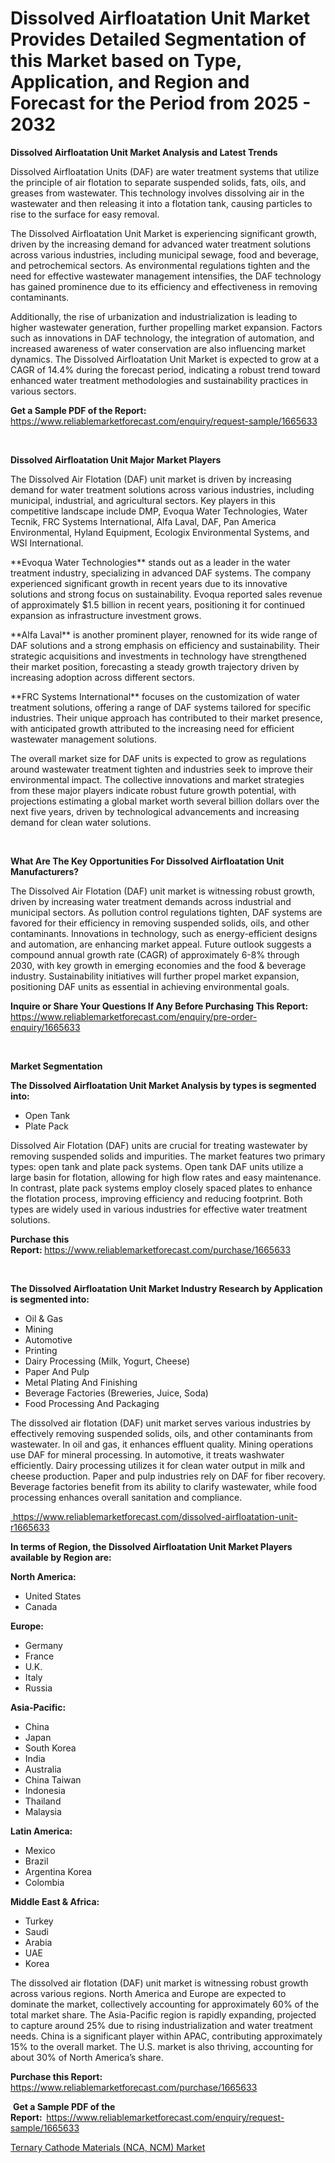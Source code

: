 <p><h1>Dissolved Airfloatation Unit Market Provides Detailed Segmentation of this Market based on Type, Application, and Region and Forecast for the Period from 2025 - 2032</h1></p><p><strong>Dissolved Airfloatation Unit Market Analysis and Latest Trends</strong></p>
<p><p>Dissolved Airfloatation Units (DAF) are water treatment systems that utilize the principle of air flotation to separate suspended solids, fats, oils, and greases from wastewater. This technology involves dissolving air in the wastewater and then releasing it into a flotation tank, causing particles to rise to the surface for easy removal.</p><p>The Dissolved Airfloatation Unit Market is experiencing significant growth, driven by the increasing demand for advanced water treatment solutions across various industries, including municipal sewage, food and beverage, and petrochemical sectors. As environmental regulations tighten and the need for effective wastewater management intensifies, the DAF technology has gained prominence due to its efficiency and effectiveness in removing contaminants.</p><p>Additionally, the rise of urbanization and industrialization is leading to higher wastewater generation, further propelling market expansion. Factors such as innovations in DAF technology, the integration of automation, and increased awareness of water conservation are also influencing market dynamics. The Dissolved Airfloatation Unit Market is expected to grow at a CAGR of 14.4% during the forecast period, indicating a robust trend toward enhanced water treatment methodologies and sustainability practices in various sectors.</p></p>
<p><strong>Get a Sample PDF of the Report:&nbsp;</strong> <a href="https://www.reliablemarketforecast.com/enquiry/request-sample/1665633?utm_campaign=3357&utm_medium=2&utm_source=Github&utm_content=ia&utm_term=02042025&utm_id=dissolved-airfloatation-unit">https://www.reliablemarketforecast.com/enquiry/request-sample/1665633</a></p>
<p>&nbsp;</p>
<p><strong>Dissolved Airfloatation Unit Major Market Players</strong></p>
<p><p>The Dissolved Air Flotation (DAF) unit market is driven by increasing demand for water treatment solutions across various industries, including municipal, industrial, and agricultural sectors. Key players in this competitive landscape include DMP, Evoqua Water Technologies, Water Tecnik, FRC Systems International, Alfa Laval, DAF, Pan America Environmental, Hyland Equipment, Ecologix Environmental Systems, and WSI International.</p><p>**Evoqua Water Technologies** stands out as a leader in the water treatment industry, specializing in advanced DAF systems. The company experienced significant growth in recent years due to its innovative solutions and strong focus on sustainability. Evoqua reported sales revenue of approximately $1.5 billion in recent years, positioning it for continued expansion as infrastructure investment grows.</p><p>**Alfa Laval** is another prominent player, renowned for its wide range of DAF solutions and a strong emphasis on efficiency and sustainability. Their strategic acquisitions and investments in technology have strengthened their market position, forecasting a steady growth trajectory driven by increasing adoption across different sectors.</p><p>**FRC Systems International** focuses on the customization of water treatment solutions, offering a range of DAF systems tailored for specific industries. Their unique approach has contributed to their market presence, with anticipated growth attributed to the increasing need for efficient wastewater management solutions.</p><p>The overall market size for DAF units is expected to grow as regulations around wastewater treatment tighten and industries seek to improve their environmental impact. The collective innovations and market strategies from these major players indicate robust future growth potential, with projections estimating a global market worth several billion dollars over the next five years, driven by technological advancements and increasing demand for clean water solutions.</p></p>
<p>&nbsp;</p>
<p><strong>What Are The Key Opportunities For Dissolved Airfloatation Unit Manufacturers?</strong></p>
<p><p>The Dissolved Air Flotation (DAF) unit market is witnessing robust growth, driven by increasing water treatment demands across industrial and municipal sectors. As pollution control regulations tighten, DAF systems are favored for their efficiency in removing suspended solids, oils, and other contaminants. Innovations in technology, such as energy-efficient designs and automation, are enhancing market appeal. Future outlook suggests a compound annual growth rate (CAGR) of approximately 6-8% through 2030, with key growth in emerging economies and the food & beverage industry. Sustainability initiatives will further propel market expansion, positioning DAF units as essential in achieving environmental goals.</p></p>
<p><strong>Inquire or Share Your Questions If Any Before Purchasing This Report:</strong> <a href="https://www.reliablemarketforecast.com/enquiry/pre-order-enquiry/1665633?utm_campaign=3357&utm_medium=2&utm_source=Github&utm_content=ia&utm_term=02042025&utm_id=dissolved-airfloatation-unit">https://www.reliablemarketforecast.com/enquiry/pre-order-enquiry/1665633</a></p>
<p>&nbsp;</p>
<p><strong>Market Segmentation</strong></p>
<p><strong>The Dissolved Airfloatation Unit Market Analysis by types is segmented into:</strong></p>
<p><ul><li>Open Tank</li><li>Plate Pack</li></ul></p>
<p><p>Dissolved Air Flotation (DAF) units are crucial for treating wastewater by removing suspended solids and impurities. The market features two primary types: open tank and plate pack systems. Open tank DAF units utilize a large basin for flotation, allowing for high flow rates and easy maintenance. In contrast, plate pack systems employ closely spaced plates to enhance the flotation process, improving efficiency and reducing footprint. Both types are widely used in various industries for effective water treatment solutions.</p></p>
<p><strong>Purchase this Report:&nbsp;</strong><a href="https://www.reliablemarketforecast.com/purchase/1665633?utm_campaign=3357&utm_medium=2&utm_source=Github&utm_content=ia&utm_term=02042025&utm_id=dissolved-airfloatation-unit">https://www.reliablemarketforecast.com/purchase/1665633</a></p>
<p>&nbsp;</p>
<p><strong>The Dissolved Airfloatation Unit Market Industry Research by Application is segmented into:</strong></p>
<p><ul><li>Oil & Gas</li><li>Mining</li><li>Automotive</li><li>Printing</li><li>Dairy Processing (Milk, Yogurt, Cheese)</li><li>Paper And Pulp</li><li>Metal Plating And Finishing</li><li>Beverage Factories (Breweries, Juice, Soda)</li><li>Food Processing And Packaging</li></ul></p>
<p><p>The dissolved air flotation (DAF) unit market serves various industries by effectively removing suspended solids, oils, and other contaminants from wastewater. In oil and gas, it enhances effluent quality. Mining operations use DAF for mineral processing. In automotive, it treats washwater efficiently. Dairy processing utilizes it for clean water output in milk and cheese production. Paper and pulp industries rely on DAF for fiber recovery. Beverage factories benefit from its ability to clarify wastewater, while food processing enhances overall sanitation and compliance.</p></p>
<p><a href="https://www.reliablemarketforecast.com/dissolved-airfloatation-unit-r1665633?utm_campaign=3357&utm_medium=2&utm_source=Github&utm_content=ia&utm_term=02042025&utm_id=dissolved-airfloatation-unit">&nbsp;https://www.reliablemarketforecast.com/dissolved-airfloatation-unit-r1665633</a></p>
<p><strong>In terms of Region, the Dissolved Airfloatation Unit Market Players available by Region are:</strong></p>
<p>
    <p> <strong> North America: </strong>
        <ul>
            <li>United States</li>
            <li>Canada</li>
        </ul>
        </p> 
    <p> <strong> Europe: </strong>
        <ul>
            <li>Germany</li>
            <li>France</li>
            <li>U.K.</li>
            <li>Italy</li>
            <li>Russia</li>
        </ul>
        </p> 
    <p> <strong> Asia-Pacific: </strong>
        <ul>
            <li>China</li>
            <li>Japan</li>
            <li>South Korea</li>
            <li>India</li>
            <li>Australia</li>
            <li>China Taiwan</li>
            <li>Indonesia</li>
            <li>Thailand</li>
            <li>Malaysia</li>
        </ul>
        </p> 
    <p> <strong> Latin America: </strong>
        <ul>
            <li>Mexico</li>
            <li>Brazil</li>
            <li>Argentina Korea</li>
            <li>Colombia</li>
        </ul>
        </p> 
    <p> <strong> Middle East & Africa: </strong>
        <ul>
            <li>Turkey</li>
            <li>Saudi</li>
            <li>Arabia</li>
            <li>UAE</li>
            <li>Korea</li>
        </ul>
    </p>
    </p>
<p><p>The dissolved air flotation (DAF) unit market is witnessing robust growth across various regions. North America and Europe are expected to dominate the market, collectively accounting for approximately 60% of the total market share. The Asia-Pacific region is rapidly expanding, projected to capture around 25% due to rising industrialization and water treatment needs. China is a significant player within APAC, contributing approximately 15% to the overall market. The U.S. market is also thriving, accounting for about 30% of North America’s share.</p></p>
<p><strong>Purchase this Report: </strong><a href="https://www.reliablemarketforecast.com/purchase/1665633?utm_campaign=3357&utm_medium=2&utm_source=Github&utm_content=ia&utm_term=02042025&utm_id=dissolved-airfloatation-unit">https://www.reliablemarketforecast.com/purchase/1665633</a></p>
<p>&nbsp;<strong>Get a Sample PDF of the Report:&nbsp;&nbsp;</strong><a href="https://www.reliablemarketforecast.com/enquiry/request-sample/1665633?utm_campaign=3357&utm_medium=2&utm_source=Github&utm_content=ia&utm_term=02042025&utm_id=dissolved-airfloatation-unit">https://www.reliablemarketforecast.com/enquiry/request-sample/1665633</a></p>
<p><strong></strong></p>
<p><p><a href="https://github.com/shamyzinniwl/Market-Research-Report-List-1/blob/main/ternary-cathode-materials-nca-ncm-market.md?utm_campaign=3357&utm_medium=2&utm_source=Github&utm_content=ia&utm_term=02042025&utm_id=dissolved-airfloatation-unit">Ternary Cathode Materials (NCA, NCM) Market</a></p></p>